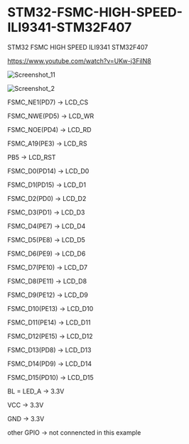 # STM32-FSMC-HIGH-SPEED-ILI9341-STM32F407
STM32 FSMC HIGH SPEED ILI9341 STM32F407

https://www.youtube.com/watch?v=UKw-j3FilN8

![Screenshot_11](https://github.com/offpic/STM32-FSMC-HIGH-SPEED-ILI9341-STM32F407/assets/31142397/106944f1-8eda-4ba5-9bb8-d299e2df0578)

![Screenshot_2](https://github.com/offpic/STM32-FSMC-HIGH-SPEED-ILI9341-STM32F407/assets/31142397/589f8e23-7ec5-4470-9322-1eb25f0d9609)

FSMC_NE1(PD7)   -> LCD_CS

FSMC_NWE(PD5)	  -> LCD_WR

FSMC_NOE(PD4)		-> LCD_RD

FSMC_A19(PE3)		-> LCD_RS

PB5             -> LCD_RST	         

FSMC_D0(PD14)		-> LCD_D0

FSMC_D1(PD15)		-> LCD_D1

FSMC_D2(PD0)		-> LCD_D2

FSMC_D3(PD1)		-> LCD_D3

FSMC_D4(PE7)		-> LCD_D4

FSMC_D5(PE8)		-> LCD_D5

FSMC_D6(PE9)		-> LCD_D6

FSMC_D7(PE10)		-> LCD_D7

FSMC_D8(PE11)		-> LCD_D8

FSMC_D9(PE12)		-> LCD_D9

FSMC_D10(PE13)	-> LCD_D10

FSMC_D11(PE14)	-> LCD_D11

FSMC_D12(PE15)	-> LCD_D12

FSMC_D13(PD8)		-> LCD_D13

FSMC_D14(PD9)		-> LCD_D14

FSMC_D15(PD10)	-> LCD_D15

BL = LED_A      -> 3.3V

VCC              -> 3.3V

GND              -> 3.3V

other GPIO       -> not connencted in this example
